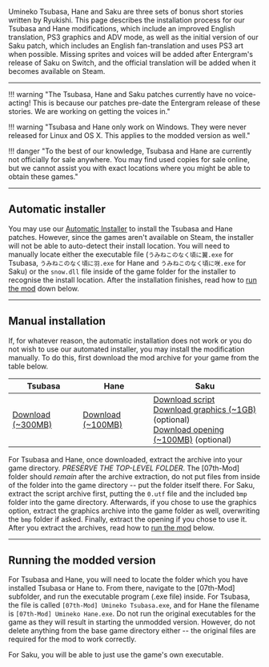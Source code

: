 Umineko Tsubasa, Hane and Saku are three sets of bonus short stories written by Ryukishi.
This page describes the installation process for our Tsubasa and Hane modifications,
which include an improved English translation, PS3 graphics and ADV mode, 
as well as the initial version of our Saku patch, which includes an English fan-translation and
uses PS3 art when possible. Missing sprites and voices will be added after Entergram's release of Saku on Switch, and the official translation will be added when it becomes available on Steam.

---

!!! warning "The Tsubasa, Hane and Saku patches currently have no voice-acting! This is because our patches pre-date the Entergram release of these stories. We are working on getting the voices in."

!!! warning "Tsubasa and Hane only work on Windows. They were never released for Linux and OS X. This applies to the modded version as well."

!!! danger "To the best of our knowledge, Tsubasa and Hane are currently not officially for sale anywhere. You may find used copies for sale online, but we cannot assist you with exact locations where you might be able to obtain these games."

---

## Automatic installer

You may use our [Automatic Installer](Umineko-Part-3a-Cross-Platform-Installer.md) to install the Tsubasa and Hane patches.
However, since the games aren't available on Steam, the installer will not be able to auto-detect their install location.
You will need to manually locate either the executable file (`うみねこのなく頃に翼.exe` for Tsubasa, `うみねこのなく頃に羽.exe` for Hane and `うみねこのなく頃に咲.exe` for Saku)
or the `snow.dll` file inside of the game folder for the installer to recognise the install location.
After the installation finishes, read how to [run the mod](#running-the-modded-version) down below.

---

## Manual installation

If, for whatever reason, the automatic installation does not work or you do not wish to use our automated installer, you may install the modification manually. To do this, first download the mod archive for your game from the table below.

|Tsubasa|Hane|Saku|
|-|-|-|
|[Download (~300MB)](https://07th-mod.com/Bern/Tsubasa/umineko-tsubasa-ons.zip)|[Download (~100MB)](https://07th-mod.com/Bern/Hane/umineko-hane-ons.zip)|[Download script](https://github.com/07th-mod/umineko-saku/archive/master.zip)<br>[Download graphics (~1GB)](https://07th-mod.com/Bern/Saku/UminekoSaku-Graphics.7z) (optional)<br>[Download opening (~100MB)](https://07th-mod.com/Bern/Saku/UminekoSaku-Movie.7z) (optional)|

For Tsubasa and Hane, once downloaded, extract the archive into your game directory. *PRESERVE THE TOP-LEVEL FOLDER*. The \[07th-Mod\] folder should *remain* after the archive extraction, do not put files from inside of the folder into the game directory -- put the folder itself there.
For Saku, extract the script archive first, putting the `0.utf` file and the included `bmp` folder into the game directory. Afterwards, if you chose to use the graphics option, extract the graphics archive into the game folder as well, overwriting the `bmp` folder if asked. Finally, extract the opening if you chose to use it.
After you extract the archives, read how to [run the mod](#running-the-modded-version) below.

---

## Running the modded version

For Tsubasa and Hane, you will need to locate the folder which you have installed Tsubasa or Hane to. From there, navigate to the \[07th-Mod\] subfolder, and run the executable program (.exe file) inside. For Tsubasa, the file is called `[07th-Mod] Umineko Tsubasa.exe`, and for Hane the filename is `[07th-Mod] Umineko Hane.exe`. Do not run the original executables for the game as they will result in starting the unmodded version. However, do not delete anything from the base game directory either -- the original files are required for the mod to work correctly.

For Saku, you will be able to just use the game's own executable.
